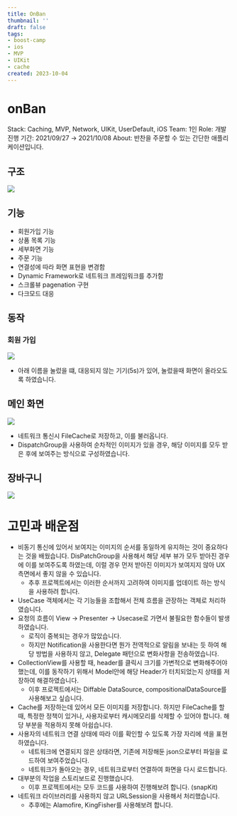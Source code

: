 ```yaml
---
title: OnBan
thumbnail: ''
draft: false
tags:
- boost-camp
- ios
- MVP
- UIKit
- cache
created: 2023-10-04
---
```


# onBan

Stack: Caching, MVP, Network, UIKit, UserDefault, iOS
Team: 1인
Role: 개발
진행 기간: 2021/09/27 → 2021/10/08
About: 반찬을 주문할 수 있는 간단한 애플리케이션입니다.

## **구조**

![](Pasted%20image%2020231004194518.png)

## **기능**

* 회원가입 기능
* 상품 목록 기능
* 세부화면 기능
* 주문 기능
* 연결성에 따라 화면 표현을 변경함
* Dynamic Framework로 네트워크 프레임워크를 추가함
* 스크롤뷰 pagenation 구현
* 다크모드 대응

## **동작**

### **회원 가입**

![](135397864-41ea1f3f-5d16-4cda-8257-c9ebb5cf55d1.gif)

* 아래 이름을 눌렀을 떄, 대응되지 않는 기기(5s)가 있어, 눌렀을때 화면이 올라오도록 하였습니다.

## **메인 화면**

![](136336435-33785e0a-5ac2-4c5a-8e7e-f30b3783fea3%20(1).gif)

* 네트워크 통신시 FileCache로 저장하고, 이를 불러옵니다.
* DispatchGroup을 사용하여 순차적인 이미지가 있을 경우, 해당 이미지를 모두 받은 후에 보여주는 방식으로 구성하였습니다.

## **장바구니**

![](136336435-33785e0a-5ac2-4c5a-8e7e-f30b3783fea3.gif)

# **고민과 배운점**

* 비동기 통신에 있어서 보여지는 이미지의 순서를 동일하게 유지하는 것이 중요하다는 것을 배웠습니다. DisPatchGroup을 사용해서 해당 세부 뷰가 모두 받아진 경우에 이를 보여주도록 하였는데, 이럴 경우 먼저 받아진 이미지가 보여지지 않아 UX 측면에서 좋지 않을 수 있습니다.
  * 추후 프로젝트에서는 이러한 순서까지 고려하여 이미지를 업데이트 하는 방식을 사용하려 합니다.
* UseCase 객체에서는 각 기능들을 조합해서 전체 흐름을 관장하는 객체로 처리하였습니다.
* 요청의 흐름이 View -> Presenter -> Usecase로 가면서 불필요한 함수들이 발생하였습니다.
  * 로직이 중복되는 경우가 많았습니다.
  * 하지만 Notification을 사용한다면 뭔가 전역적으로 알림을 보내는 듯 하여 해당 방법을 사용하지 않고, Delegate 패턴으로 변화사항을 전송하였습니다.
* CollectionView를 사용할 때, header를 클릭시 크기를 가변적으로 변화해주어야 했는데, 이를 동작하기 위해서 Model안에 해당 Header가 터치되었는지 상태를 저장하여 해결하였습니다.
  * 이후 프로젝트에서는 Diffable DataSource, compositionalDataSource를 사용해보고 싶습니다.
* Cache를 저장하는데 있어서 모든 이미지를 저장합니다. 하지만 FileCache를 할 때, 특정한 정책이 있거나, 사용자로부터 캐시메모리를 삭제할 수 있어야 합니다. 해당 부분을 적용하지 못해 아쉽습니다.
* 사용자의 네트워크 연결 상태에 따라 이를 확인할 수 있도록 가장 자리에 색을 표현하였습니다.
  * 네트워크에 연결되지 않은 상태라면, 기존에 저장해둔 json으로부터 파일을 로드하여 보여주었습니다.
  * 네트워크가 돌아오는 경우, 네트워크로부터 연결하여 화면을 다시 로드합니다.
* 대부분의 작업을 스토리보드로 진행했습니다.
  * 이후 프로젝트에서는 모두 코드를 사용하여 진행해보려 합니다. (snapKit)
* 네트워크 라이브러리를 사용하지 않고 URLSession을 사용해서 처리했습니다.
  * 추후에는 Alamofire, KingFisher를 사용해보려 합니다.
